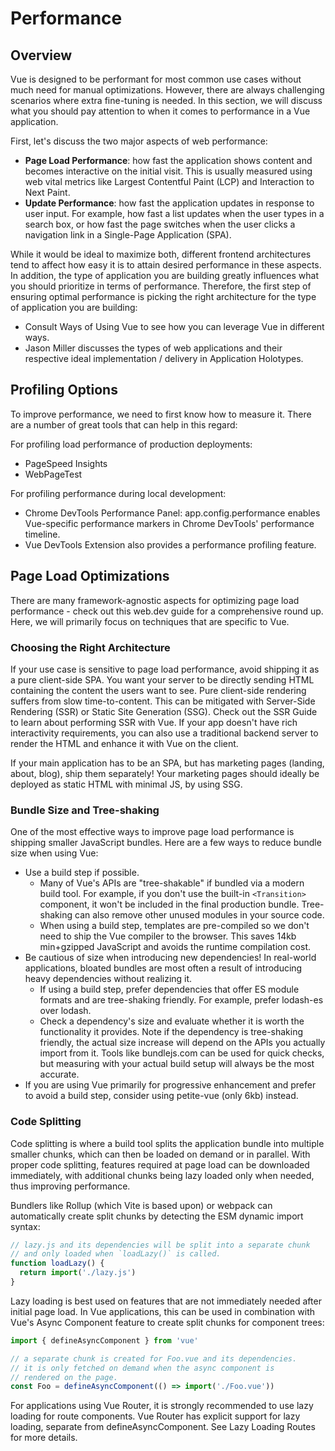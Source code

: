 # Performance

## Overview

Vue is designed to be performant for most common use cases without much need for manual optimizations. However, there are always challenging scenarios where extra fine-tuning is needed. In this section, we will discuss what you should pay attention to when it comes to performance in a Vue application.

First, let's discuss the two major aspects of web performance:
   - __Page Load Performance__: how fast the application shows content and becomes interactive on the initial visit. This is usually measured using web vital metrics like Largest Contentful Paint (LCP) and Interaction to Next Paint.
   - __Update Performance__: how fast the application updates in response to user input. For example, how fast a list updates when the user types in a search box, or how fast the page switches when the user clicks a navigation link in a Single-Page Application (SPA).

While it would be ideal to maximize both, different frontend architectures tend to affect how easy it is to attain desired performance in these aspects. In addition, the type of application you are building greatly influences what you should prioritize in terms of performance. Therefore, the first step of ensuring optimal performance is picking the right architecture for the type of application you are building:
   - Consult Ways of Using Vue to see how you can leverage Vue in different ways.
   - Jason Miller discusses the types of web applications and their respective ideal implementation / delivery in Application Holotypes.

## Profiling Options

To improve performance, we need to first know how to measure it. There are a number of great tools that can help in this regard:

For profiling load performance of production deployments:
   - PageSpeed Insights
   - WebPageTest

For profiling performance during local development:
   - Chrome DevTools Performance Panel: app.config.performance enables Vue-specific performance markers in Chrome DevTools' performance timeline.
   - Vue DevTools Extension also provides a performance profiling feature.

## Page Load Optimizations

There are many framework-agnostic aspects for optimizing page load performance - check out this web.dev guide for a comprehensive round up. Here, we will primarily focus on techniques that are specific to Vue.

### Choosing the Right Architecture

If your use case is sensitive to page load performance, avoid shipping it as a pure client-side SPA. You want your server to be directly sending HTML containing the content the users want to see. Pure client-side rendering suffers from slow time-to-content. This can be mitigated with Server-Side Rendering (SSR) or Static Site Generation (SSG). Check out the SSR Guide to learn about performing SSR with Vue. If your app doesn't have rich interactivity requirements, you can also use a traditional backend server to render the HTML and enhance it with Vue on the client.

If your main application has to be an SPA, but has marketing pages (landing, about, blog), ship them separately! Your marketing pages should ideally be deployed as static HTML with minimal JS, by using SSG.

### Bundle Size and Tree-shaking

One of the most effective ways to improve page load performance is shipping smaller JavaScript bundles. Here are a few ways to reduce bundle size when using Vue:
   - Use a build step if possible.
      - Many of Vue's APIs are "tree-shakable" if bundled via a modern build tool. For example, if you don't use the built-in `<Transition>` component, it won't be included in the final production bundle. Tree-shaking can also remove other unused modules in your source code.
      - When using a build step, templates are pre-compiled so we don't need to ship the Vue compiler to the browser. This saves 14kb min+gzipped JavaScript and avoids the runtime compilation cost.
   - Be cautious of size when introducing new dependencies! In real-world applications, bloated bundles are most often a result of introducing heavy dependencies without realizing it.
      - If using a build step, prefer dependencies that offer ES module formats and are tree-shaking friendly. For example, prefer lodash-es over lodash.
      - Check a dependency's size and evaluate whether it is worth the functionality it provides. Note if the dependency is tree-shaking friendly, the actual size increase will depend on the APIs you actually import from it. Tools like bundlejs.com can be used for quick checks, but measuring with your actual build setup will always be the most accurate.
   - If you are using Vue primarily for progressive enhancement and prefer to avoid a build step, consider using petite-vue (only 6kb) instead.

### Code Splitting

Code splitting is where a build tool splits the application bundle into multiple smaller chunks, which can then be loaded on demand or in parallel. With proper code splitting, features required at page load can be downloaded immediately, with additional chunks being lazy loaded only when needed, thus improving performance.

Bundlers like Rollup (which Vite is based upon) or webpack can automatically create split chunks by detecting the ESM dynamic import syntax:

```js
// lazy.js and its dependencies will be split into a separate chunk
// and only loaded when `loadLazy()` is called.
function loadLazy() {
  return import('./lazy.js')
}
```

Lazy loading is best used on features that are not immediately needed after initial page load. In Vue applications, this can be used in combination with Vue's Async Component feature to create split chunks for component trees:

```js
import { defineAsyncComponent } from 'vue'

// a separate chunk is created for Foo.vue and its dependencies.
// it is only fetched on demand when the async component is
// rendered on the page.
const Foo = defineAsyncComponent(() => import('./Foo.vue'))
```

For applications using Vue Router, it is strongly recommended to use lazy loading for route components. Vue Router has explicit support for lazy loading, separate from defineAsyncComponent. See Lazy Loading Routes for more details.
